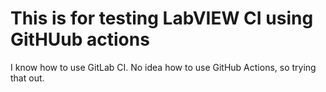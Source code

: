 # This is for testing LabVIEW CI using GitHUub actions

I know how to use GitLab CI. No idea how to use GitHub Actions, so trying that out.
